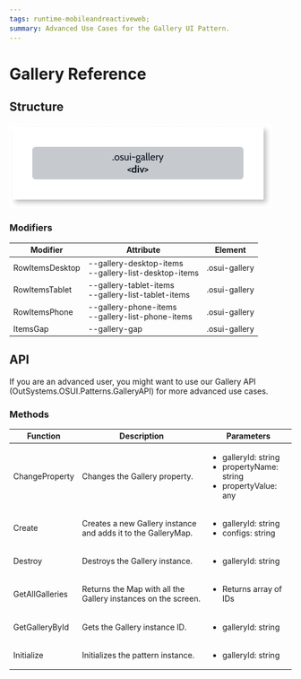 ```yaml
---
tags: runtime-mobileandreactiveweb;  
summary: Advanced Use Cases for the Gallery UI Pattern.
---
```


# Gallery Reference

## Structure

![Gallery Structure](images/gallery-class-diag.png)

### Modifiers

| **Modifier** | **Attribute** | **Element** | 
|---|---|---|  
|RowItemsDesktop|--gallery-desktop-items <br/>--gallery-list-desktop-items|.osui-gallery|  
|RowItemsTablet|--gallery-tablet-items <br/>--gallery-list-tablet-items|.osui-gallery|  
|RowItemsPhone|--gallery-phone-items<br/>--gallery-list-phone-items|.osui-gallery|  
|ItemsGap|--gallery-gap|.osui-gallery|  


## API

If you are an advanced user, you might want to use our Gallery API (OutSystems.OSUI.Patterns.GalleryAPI) for more advanced use cases.

### Methods

| **Function** | **Description** | **Parameters** | 
|---|---|---|
|ChangeProperty|Changes the Gallery property.|<ul><li>galleryId: string </li><li>propertyName: string</li> <li>propertyValue: any</li></ul>|
|Create|Creates a new Gallery instance and adds it to the GalleryMap.|<ul><li>galleryId: string</li> <li>configs: string</li></ul>|
|Destroy|Destroys the Gallery instance.|<ul><li>galleryId: string</li></ul>|
|GetAllGalleries|Returns the Map with all the Gallery instances on the screen.|<ul><li>Returns array of IDs</li></ul>|
|GetGalleryById|Gets the Gallery instance ID.|<ul><li>galleryId: string</li></ul>|
|Initialize|Initializes the pattern instance.|<ul><li>galleryId: string</li></ul>|




